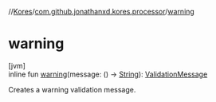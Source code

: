 //[Kores](../../index.md)/[com.github.jonathanxd.kores.processor](index.md)/[warning](warning.md)

# warning

[jvm]\
inline fun [warning](warning.md)(message: () -> [String](https://kotlinlang.org/api/latest/jvm/stdlib/kotlin/-string/index.html)): [ValidationMessage](-validation-message/index.md)

Creates a warning validation message.
